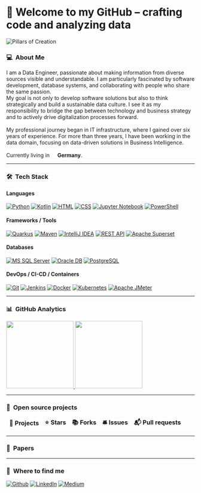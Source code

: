 <h1>🚀 Welcome to my GitHub – crafting code and analyzing data</h1>

![Pillars of Creation](https://raw.githubusercontent.com/ascdata/ascdata/main/pillars_of_creation.gif)

<h3> 💻 &nbsp;About Me </h3>
<p>
I am a Data Engineer, passionate about making information from diverse sources visible and understandable. I am particularly fascinated by software development, database systems, and collaborating with people who share the same passion.<br>
My goal is not only to develop software solutions but also to think strategically and build a sustainable data culture. I see it as my responsibility to bridge the gap between technology and business strategy and to actively drive digitalization processes forward.<br><br>
My professional journey began in IT infrastructure, where I gained over six years of experience. For more than three years, I have been working in the data domain, focusing on data-driven solutions in Business Intelligence.<br><br>
Currently living in <img src="https://cdn-icons-png.flaticon.com/512/197/197571.png" width="13"/> <b>Germany</b>.
</p>

***

<h3> 🛠 &nbsp;Tech Stack</h3>

<h4>Languages</h4>
<p>
  <a href="https://www.python.org/" target="_blank"><img alt="Python" src="https://img.shields.io/badge/-Python-3776AB?style=flat-square&logo=python&logoColor=white" /></a>
  <a href="https://kotlinlang.org/" target="_blank"><img alt="Kotlin" src="https://img.shields.io/badge/-Kotlin-7F52FF?style=flat-square&logo=kotlin&logoColor=white" /></a>
  <a href="https://developer.mozilla.org/en-US/docs/Web/HTML" target="_blank"><img alt="HTML" src="https://img.shields.io/badge/-HTML-E34F26?style=flat-square&logo=html5&logoColor=white" /></a>
  <a href="https://developer.mozilla.org/en-US/docs/Web/CSS" target="_blank"><img alt="CSS" src="https://img.shields.io/badge/-CSS-1572B6?style=flat-square&logo=css3&logoColor=white" /></a>
  <a href="https://jupyter.org/" target="_blank"><img alt="Jupyter Notebook" src="https://img.shields.io/badge/-Jupyter%20Notebook-F37626?style=flat-square&logo=jupyter&logoColor=white" /></a>
  <a href="https://learn.microsoft.com/powershell/" target="_blank"><img alt="PowerShell" src="https://img.shields.io/badge/-PowerShell-012456?style=flat-square&logo=powershell&logoColor=white" /></a>
</p>

<h4>Frameworks / Tools</h4>
<p>
  <a href="https://quarkus.io/" target="_blank"><img alt="Quarkus" src="https://img.shields.io/badge/-Quarkus-E10031?style=flat-square&logo=quarkus&logoColor=white" /></a>
  <a href="https://maven.apache.org/" target="_blank"><img alt="Maven" src="https://img.shields.io/badge/-Maven-C71A36?style=flat-square&logo=Apache%20Maven&logoColor=white" /></a>
  <a href="https://www.jetbrains.com/idea/" target="_blank"><img alt="IntelliJ IDEA" src="https://img.shields.io/badge/-IntelliJ%20IDEA-000000?style=flat-square&logo=intellij-idea&logoColor=white" /></a>
  <a href="https://restfulapi.net/" target="_blank"><img alt="REST API" src="https://img.shields.io/badge/-REST%20API-FF6C37?style=flat-square" /></a>
  <a href="https://superset.apache.org/" target="_blank"><img alt="Apache Superset" src="https://img.shields.io/badge/-Apache%20Superset-E24E0A?style=flat-square&logo=apache&logoColor=white" /></a>
</p>

<h4>Databases</h4>
<p>
  <a href="https://www.microsoft.com/en-us/sql-server" target="_blank"><img alt="MS SQL Server" src="https://img.shields.io/badge/-MS%20SQL%20Server-CC2927?style=flat-square&logo=microsoft-sql-server&logoColor=white" /></a>
  <a href="https://www.oracle.com/database/" target="_blank"><img alt="Oracle DB" src="https://img.shields.io/badge/-Oracle-FF0000?style=flat-square&logo=oracle&logoColor=white" /></a>
  <a href="https://www.postgresql.org/" target="_blank"><img alt="PostgreSQL" src="https://img.shields.io/badge/-PostgreSQL-4169E1?style=flat-square&logo=postgresql&logoColor=white" /></a>
</p>

<h4>DevOps / CI-CD / Containers</h4>
<p>
  <a href="https://git-scm.com/" target="_blank"><img alt="Git" src="https://img.shields.io/badge/-Git-F05032?style=flat-square&logo=git&logoColor=white" /></a>
  <a href="https://www.jenkins.io/" target="_blank"><img alt="Jenkins" src="https://img.shields.io/badge/-Jenkins-D24939?style=flat-square&logo=jenkins&logoColor=white" /></a>
  <a href="https://www.docker.com/" target="_blank"><img alt="Docker" src="https://img.shields.io/badge/-Docker-46a2f1?style=flat-square&logo=docker&logoColor=white" /></a>
  <a href="https://kubernetes.io/" target="_blank"><img alt="Kubernetes" src="https://img.shields.io/badge/-Kubernetes-326CE5?style=flat-square&logo=kubernetes&logoColor=white" /></a>
  <a href="https://jmeter.apache.org/" target="_blank"><img alt="Apache JMeter" src="https://img.shields.io/badge/-Apache%20JMeter-269539?style=flat-square&logo=apache&logoColor=white" /></a>
</p>


***

<h3> 📊 &nbsp;GitHub Analytics</h3>
<p>
<a href="https://github.com/ascdata">
  <img height="180em" src="https://github-readme-stats.vercel.app/api?username=ascdata&show_icons=true&theme=radical" />
  <img height="180em" src="https://github-readme-stats-eight-theta.vercel.app/api/top-langs/?username=ascdata&theme=radical&layout=compact&exclude_lang=java+r" />
</a>
</p>

***

<h3>🔧 &nbsp;Open source projects</h3>
<table>
  <thead align="center">
    <tr border: none;>
      <td><b>🎁 Projects</b></td>
      <td><b>⭐ Stars</b></td>
      <td><b>📚 Forks</b></td>
      <td><b>🛎 Issues</b></td>
      <td><b>📬 Pull requests</b></td>
    </tr>
  </thead>
  <tbody>
 
  </tbody>
</table>

***

<h3>📝 &nbsp;Papers</h3>
<ul>
  
</ul>

***

<h3>🔗 &nbsp;Where to find me</h3>
<p><a href="https://github.com/ascdata" target="_blank"><img alt="Github" src="https://img.shields.io/badge/GitHub-%2312100E.svg?&style=for-the-badge&logo=Github&logoColor=white" /></a> 
</a> <a href="https://www.linkedin.com/in/schaudin" target="_blank"><img alt="LinkedIn" src="https://img.shields.io/badge/linkedin-%230077B5.svg?&style=for-the-badge&logo=linkedin&logoColor=white" /></a> 
<a href="https://medium.com/@alexander.schaudin" target="_blank"><img alt="Medium" src="https://img.shields.io/badge/medium-%2312100E.svg?&style=for-the-badge&logo=medium&logoColor=white" /></a>
</p>
